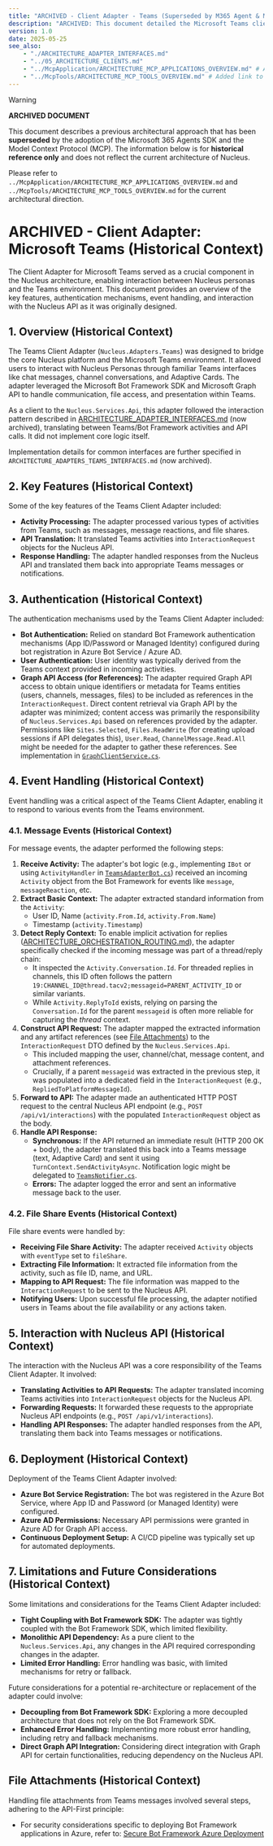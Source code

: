 ```yaml
---
title: "ARCHIVED - Client Adapter - Teams (Superseded by M365 Agent & MCP Architecture)"
description: "ARCHIVED: This document detailed the Microsoft Teams client adapter, now superseded by the Microsoft 365 Agents SDK and Model Context Protocol (MCP) architecture. It is retained for historical context."
version: 1.0
date: 2025-05-25
see_also:
    - "./ARCHITECTURE_ADAPTER_INTERFACES.md"
    - "../05_ARCHITECTURE_CLIENTS.md"
    - "../McpApplication/ARCHITECTURE_MCP_APPLICATIONS_OVERVIEW.md" # Added link to new architecture
    - "../McpTools/ARCHITECTURE_MCP_TOOLS_OVERVIEW.md" # Added link to new architecture
---
```


> [!WARNING]
> **ARCHIVED DOCUMENT**
>
> This document describes a previous architectural approach that has been **superseded** by the adoption of the Microsoft 365 Agents SDK and the Model Context Protocol (MCP). The information below is for **historical reference only** and does not reflect the current architecture of Nucleus.
>
> Please refer to `../McpApplication/ARCHITECTURE_MCP_APPLICATIONS_OVERVIEW.md` and `../McpTools/ARCHITECTURE_MCP_TOOLS_OVERVIEW.md` for the current architectural direction.

# ARCHIVED - Client Adapter: Microsoft Teams (Historical Context)

The Client Adapter for Microsoft Teams served as a crucial component in the Nucleus architecture, enabling interaction between Nucleus personas and the Teams environment. This document provides an overview of the key features, authentication mechanisms, event handling, and interaction with the Nucleus API as it was originally designed.

## 1. Overview (Historical Context)

The Teams Client Adapter (`Nucleus.Adapters.Teams`) was designed to bridge the core Nucleus platform and the Microsoft Teams environment. It allowed users to interact with Nucleus Personas through familiar Teams interfaces like chat messages, channel conversations, and Adaptive Cards. The adapter leveraged the Microsoft Bot Framework SDK and Microsoft Graph API to handle communication, file access, and presentation within Teams.

As a client to the `Nucleus.Services.Api`, this adapter followed the interaction pattern described in [ARCHITECTURE_ADAPTER_INTERFACES.md](./ARCHITECTURE_ADAPTER_INTERFACES.md) (now archived), translating between Teams/Bot Framework activities and API calls. It did not implement core logic itself.

Implementation details for common interfaces are further specified in `ARCHITECTURE_ADAPTERS_TEAMS_INTERFACES.md` (now archived).

## 2. Key Features (Historical Context)

Some of the key features of the Teams Client Adapter included:

- **Activity Processing:** The adapter processed various types of activities from Teams, such as messages, message reactions, and file shares.
- **API Translation:** It translated Teams activities into `InteractionRequest` objects for the Nucleus API.
- **Response Handling:** The adapter handled responses from the Nucleus API and translated them back into appropriate Teams messages or notifications.

## 3. Authentication (Historical Context)

The authentication mechanisms used by the Teams Client Adapter included:

- **Bot Authentication:** Relied on standard Bot Framework authentication mechanisms (App ID/Password or Managed Identity) configured during bot registration in Azure Bot Service / Azure AD.
- **User Authentication:** User identity was typically derived from the Teams context provided in incoming activities.
- **Graph API Access (for References):** The adapter required Graph API access to obtain unique identifiers or metadata for Teams entities (users, channels, messages, files) to be included as references in the `InteractionRequest`. Direct content retrieval via Graph API by the adapter was minimized; content access was primarily the responsibility of `Nucleus.Services.Api` based on references provided by the adapter. Permissions like `Sites.Selected`, `Files.ReadWrite` (for creating upload sessions if API delegates this), `User.Read`, `ChannelMessage.Read.All` might be needed for the adapter to gather these references. See implementation in [`GraphClientService.cs`](../../../src/Nucleus.Infrastructure/Adapters/Nucleus.Adapters.Teams/GraphClientService.cs).

## 4. Event Handling (Historical Context)

Event handling was a critical aspect of the Teams Client Adapter, enabling it to respond to various events from the Teams environment.

### 4.1. Message Events (Historical Context)

For message events, the adapter performed the following steps:

1. **Receive Activity:** The adapter's bot logic (e.g., implementing `IBot` or using `ActivityHandler` in [`TeamsAdapterBot.cs`](../../../src/Nucleus.Infrastructure/Adapters/Nucleus.Adapters.Teams/TeamsAdapterBot.cs)) received an incoming `Activity` object from the Bot Framework for events like `message`, `messageReaction`, etc.
2. **Extract Basic Context:** The adapter extracted standard information from the `Activity`:
    - User ID, Name (`activity.From.Id`, `activity.From.Name`)
    - Timestamp (`activity.Timestamp`)
3. **Detect Reply Context:** To enable implicit activation for replies ([ARCHITECTURE_ORCHESTRATION_ROUTING.md](../../../Processing/Orchestration/ARCHITECTURE_ORCHESTRATION_ROUTING.md)), the adapter specifically checked if the incoming message was part of a thread/reply chain:
    - It inspected the `Activity.Conversation.Id`. For threaded replies in channels, this ID often follows the pattern `19:CHANNEL_ID@thread.tacv2;messageid=PARENT_ACTIVITY_ID` or similar variants.
    - While `Activity.ReplyToId` exists, relying on parsing the `Conversation.Id` for the parent `messageid` is often more reliable for capturing the *thread* context.
4. **Construct API Request:** The adapter mapped the extracted information and any artifact references (see [File Attachments](#file-attachments)) to the `InteractionRequest` DTO defined by the `Nucleus.Services.Api`.
    - This included mapping the user, channel/chat, message content, and attachment references.
    - Crucially, if a parent `messageid` was extracted in the previous step, it was populated into a dedicated field in the `InteractionRequest` (e.g., `RepliedToPlatformMessageId`).
5. **Forward to API:** The adapter made an authenticated HTTP POST request to the central Nucleus API endpoint (e.g., `POST /api/v1/interactions`) with the populated `InteractionRequest` object as the body.
6. **Handle API Response:**
    - **Synchronous:** If the API returned an immediate result (HTTP 200 OK + body), the adapter translated this back into a Teams message (text, Adaptive Card) and sent it using `TurnContext.SendActivityAsync`. Notification logic might be delegated to [`TeamsNotifier.cs`](../../../src/Nucleus.Infrastructure/Adapters/Nucleus.Adapters.Teams/TeamsNotifier.cs).
    - **Errors:** The adapter logged the error and sent an informative message back to the user.

### 4.2. File Share Events (Historical Context)

File share events were handled by:

- **Receiving File Share Activity:** The adapter received `Activity` objects with `eventType` set to `fileShare`.
- **Extracting File Information:** It extracted file information from the activity, such as file ID, name, and URL.
- **Mapping to API Request:** The file information was mapped to the `InteractionRequest` to be sent to the Nucleus API.
- **Notifying Users:** Upon successful file processing, the adapter notified users in Teams about the file availability or any actions taken.

## 5. Interaction with Nucleus API (Historical Context)

The interaction with the Nucleus API was a core responsibility of the Teams Client Adapter. It involved:

- **Translating Activities to API Requests:** The adapter translated incoming Teams activities into `InteractionRequest` objects for the Nucleus API.
- **Forwarding Requests:** It forwarded these requests to the appropriate Nucleus API endpoints (e.g., `POST /api/v1/interactions`).
- **Handling API Responses:** The adapter handled responses from the API, translating them back into Teams messages or notifications.

## 6. Deployment (Historical Context)

Deployment of the Teams Client Adapter involved:

- **Azure Bot Service Registration:** The bot was registered in the Azure Bot Service, where App ID and Password (or Managed Identity) were configured.
- **Azure AD Permissions:** Necessary API permissions were granted in Azure AD for Graph API access.
- **Continuous Deployment Setup:** A CI/CD pipeline was typically set up for automated deployments.

## 7. Limitations and Future Considerations (Historical Context)

Some limitations and considerations for the Teams Client Adapter included:

- **Tight Coupling with Bot Framework SDK:** The adapter was tightly coupled with the Bot Framework SDK, which limited flexibility.
- **Monolithic API Dependency:** As a pure client to the `Nucleus.Services.Api`, any changes in the API required corresponding changes in the adapter.
- **Limited Error Handling:** Error handling was basic, with limited mechanisms for retry or fallback.

Future considerations for a potential re-architecture or replacement of the adapter could involve:

- **Decoupling from Bot Framework SDK:** Exploring a more decoupled architecture that does not rely on the Bot Framework SDK.
- **Enhanced Error Handling:** Implementing more robust error handling, including retry and fallback mechanisms.
- **Direct Graph API Integration:** Considering direct integration with Graph API for certain functionalities, reducing dependency on the Nucleus API.

## File Attachments (Historical Context)

Handling file attachments from Teams messages involved several steps, adhering to the API-First principle:

- For security considerations specific to deploying Bot Framework applications in Azure, refer to: [Secure Bot Framework Azure Deployment](../../HelpfulMarkdownFiles/Secure-Bot-Framework-Azure-Deployment.md)
